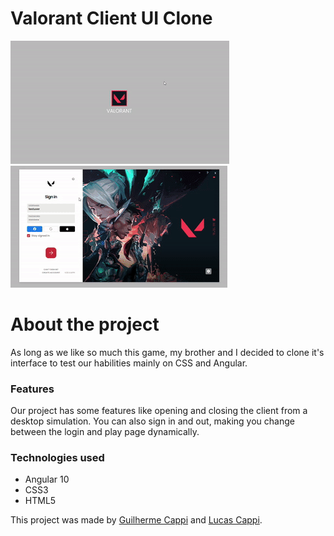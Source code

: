 # Valorant Client UI Clone

![client-open](https://github.com/guilhermecappi/Valorant-Client/blob/main/client-open.gif)
![client-login](https://github.com/guilhermecappi/Valorant-Client/blob/main/client-login.gif)

# About the project

As long as we like so much this game, my brother and I decided to clone it's interface to test our habilities mainly on CSS and Angular.

### Features

Our project has some features like opening and closing the client from a desktop simulation. You can also sign in and out, making you change between the login and play page dynamically.

### Technologies used

- Angular 10
- CSS3
- HTML5


This project was made by [Guilherme Cappi](https://www.linkedin.com/in/guilherme-cappi-a798331b4/) and [Lucas Cappi](https://www.linkedin.com/in/lucas-cappi-2707891b4/).
